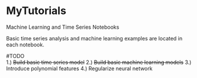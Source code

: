 # MyTutorials
Machine Learning and Time Series Notebooks  

Basic time series analysis and machine learning examples are located in each notebook.   

#TODO   
1.) ~~Build basic time series model~~
2.) ~~Build basic machine learning models~~
3.) Introduce polynomial features
4.) Regularize neural network
